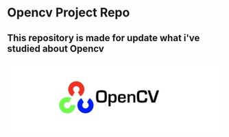 Opencv Project Repo
===

This repository is made for update what i've studied about Opencv
---


![ex_screenshot](./images/opencv.png)